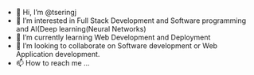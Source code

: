 - 👋 Hi, I’m @tseringj
- 👀 I’m interested in Full Stack Development and Software programming and AI(Deep learning(Neural Networks)
- 🌱 I’m currently learning Web Development and Deployment
- 💞️ I’m looking to collaborate on Software development or Web Application development.
- 📫 How to reach me ...

<!---
tseringj/tseringj is a ✨ special ✨ repository because its `README.md` (this file) appears on your GitHub profile.
You can click the Preview link to take a look at your changes.
--->
